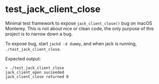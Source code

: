 # test_jack_client_close

Minimal test framework to expose `jack_client_close()` bug on macOS
Monterey. This is not about nice or clean code, the only purpose of
this project is to narrow down a bug.

To expose bug, start `jackd -d dummy`, and when jack is running,
`./test_jack_client_close`.

Expected output:

```
> ./test_jack_client_close 
jack_client_open succeeded
jack_client_close returned 0
```

